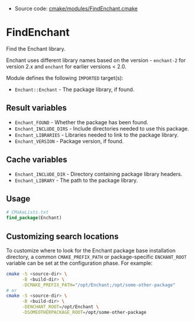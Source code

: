 <!-- This is auto-generated file. -->
* Source code: [cmake/modules/FindEnchant.cmake](https://github.com/petk/php-build-system/blob/master/cmake/cmake/modules/FindEnchant.cmake)

# FindEnchant

Find the Enchant library.

Enchant uses different library names based on the version - `enchant-2` for
version 2.x and `enchant` for earlier versions < 2.0.

Module defines the following `IMPORTED` target(s):

* `Enchant::Enchant` - The package library, if found.

## Result variables

* `Enchant_FOUND` - Whether the package has been found.
* `Enchant_INCLUDE_DIRS` - Include directories needed to use this package.
* `Enchant_LIBRARIES` - Libraries needed to link to the package library.
* `Enchant_VERSION` - Package version, if found.

## Cache variables

* `Enchant_INCLUDE_DIR` - Directory containing package library headers.
* `Enchant_LIBRARY` - The path to the package library.

## Usage

```cmake
# CMakeLists.txt
find_package(Enchant)
```

## Customizing search locations

To customize where to look for the Enchant package base
installation directory, a common `CMAKE_PREFIX_PATH` or
package-specific `ENCHANT_ROOT` variable can be set at
the configuration phase. For example:

```sh
cmake -S <source-dir> \
      -B <build-dir> \
      -DCMAKE_PREFIX_PATH="/opt/Enchant;/opt/some-other-package"
# or
cmake -S <source-dir> \
      -B <build-dir> \
      -DENCHANT_ROOT=/opt/Enchant \
      -DSOMEOTHERPACKAGE_ROOT=/opt/some-other-package
```
